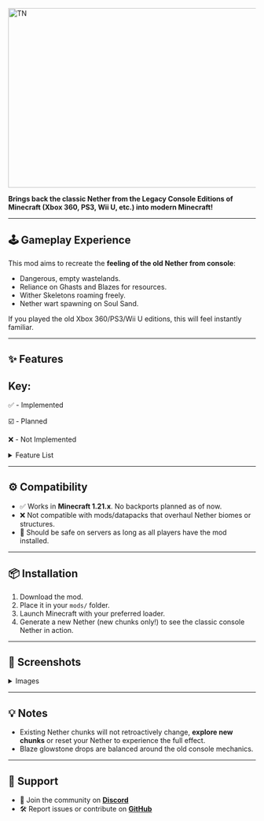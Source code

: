 <img width="1539" height="365" alt="TN" src="https://github.com/user-attachments/assets/9fbd7894-9ad4-4282-87a2-f5517b6c1559" />


**Brings back the classic Nether from the Legacy Console Editions of Minecraft (Xbox 360, PS3, Wii U, etc.) into modern Minecraft!**

---

## 🕹️ Gameplay Experience

This mod aims to recreate the **feeling of the old Nether from console**:

* Dangerous, empty wastelands.
* Reliance on Ghasts and Blazes for resources.
* Wither Skeletons roaming freely.
* Nether wart spawning on Soul Sand.

If you played the old Xbox 360/PS3/Wii U editions, this will feel instantly familiar.


---

## ✨ Features

## Key:
✅ - Implemented

☑️ - Planned

❌ - Not Implemented

<details>
<summary>Feature List</summary>
  
|**Feature**|Implemented|Planned|
|-|-|-|
|Nether Wastes only (with soul sand & gravel patches)|✅|☑️|
|Bastion Remnants removed|✅|☑️|
|Classic mobs only (Zombified Piglins, Ghasts, Magma Cubes)|✅|☑️|
|Wither Skeletons spawn everywhere|✅|☑️|
|Nether Wart generates on Soul Sand|❌|☑️|
|Blazes drop 0–2 Glowstone Dust|✅|☑️|
|No modern biomes (Crimson/Warped Forest, Soul Sand Valley, Basalt Deltas)|✅|☑️|
|Remove Ancient Debris / Netherite|✅|☑️|
|Disable newer advancements|✅|☑️|
|Remove other Nether structures (ruined portals, etc.)|✅|☑️|

</details>

---

## ⚙️ Compatibility

* ✅ Works in **Minecraft 1.21.x**. No backports planned as of now.
* ❌ Not compatible with mods/datapacks that overhaul Nether biomes or structures.
* 🔧 Should be safe on servers as long as all players have the mod installed.

---

## 📦 Installation

1. Download the mod.
2. Place it in your `mods/` folder.
3. Launch Minecraft with your preferred loader.
4. Generate a new Nether (new chunks only!) to see the classic console Nether in action.

---

## 📸 Screenshots

<details>
<summary>Images</summary>

<img width="1920" height="1081" alt="2025-09-10_14 25 10" src="https://github.com/user-attachments/assets/67b38da1-bd4f-4990-8c5b-7ca2c262dd18" />
<img width="1920" height="1081" alt="2025-09-10_14 25 28" src="https://github.com/user-attachments/assets/0cfb724d-5998-4a02-8b1a-b2ec4a977791" />
<img width="1920" height="1081" alt="2025-09-10_14 25 59" src="https://github.com/user-attachments/assets/66f4e391-8051-4eda-a89e-9a30b39b2a5e" />
<img width="1920" height="1081" alt="2025-09-10_14 26 42" src="https://github.com/user-attachments/assets/cf738eb7-78fc-40d9-9bf1-9a66f3e24743" />
<img width="1920" height="1081" alt="2025-09-10_15 56 58" src="https://github.com/user-attachments/assets/32f3587e-fb37-41a5-8ea0-2ef72bcb0b3a" />

</details>

---

## 💡 Notes

* Existing Nether chunks will not retroactively change, **explore new chunks** or reset your Nether to experience the full effect.
* Blaze glowstone drops are balanced around the old console mechanics.

---

## 🤝 Support

* 💬 Join the community on [**Discord**](https://discord.com/invite/uhmuVmk2ut)
* 🛠️ Report issues or contribute on [**GitHub**](https://github.com/Pigzone00/Legacy-Nether)
